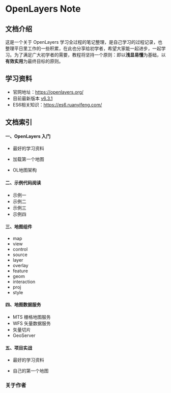 # OpenLayers Note

## 文档介绍

这是一个关于 OpenLayers 学习全过程的笔记整理，是自己学习的过程记录，也整理平日里工作的一些积累，在此也分享给初学者，希望大家能一起进步，一起学习。为了满足广大初学者的需要，教程将坚持一个原则：即以**浅显易懂**为基础，以**有效实用**为最终目标的原则。

## 学习资料

* 官网地址：https://openlayers.org/
* 目前最新版本 [v6.3.1](https://openlayers.org/download/)
* ES6相关知识：https://es6.ruanyifeng.com/

## 文档索引

#### 一、OpenLayers 入门

* 最好的学习资料

* 加载第一个地图
* OL地图架构

#### 二、示例代码阅读

- 示例一
- 示例二
- 示例三
- 示例四

#### 三、地图组件

- map
- view
- control
- source
- layer
- overlay
- feature
- geom
- interaction
- proj
- style

#### 四、地图数据服务

- MTS 栅格地图服务
- WFS 矢量数据服务
- 矢量切片
- GeoServer

#### 五、项目实战

- 最好的学习资料

- 自己的第一个地图

### 关于作者